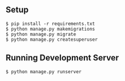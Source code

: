 ## Setup
```
$ pip install -r requirements.txt
$ python manage.py makemigrations
$ python manage.py migrate
$ python manage.py createsuperuser
```

## Running Development Server

```
$ python manage.py runserver
```
